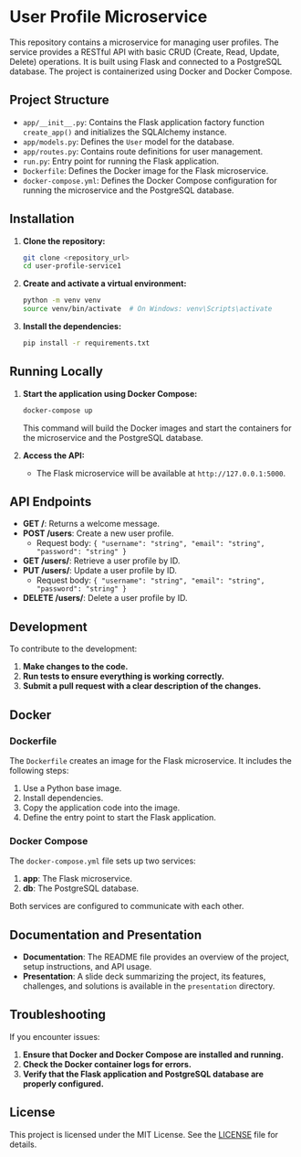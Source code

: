 
# User Profile Microservice

This repository contains a microservice for managing user profiles. The service provides a RESTful API with basic CRUD (Create, Read, Update, Delete) operations. It is built using Flask and connected to a PostgreSQL database. The project is containerized using Docker and Docker Compose.

## Project Structure

- `app/__init__.py`: Contains the Flask application factory function `create_app()` and initializes the SQLAlchemy instance.
- `app/models.py`: Defines the `User` model for the database.
- `app/routes.py`: Contains route definitions for user management.
- `run.py`: Entry point for running the Flask application.
- `Dockerfile`: Defines the Docker image for the Flask microservice.
- `docker-compose.yml`: Defines the Docker Compose configuration for running the microservice and the PostgreSQL database.

## Installation

1. **Clone the repository:**

   ```bash
   git clone <repository_url>
   cd user-profile-service1
   ```

2. **Create and activate a virtual environment:**

   ```bash
   python -m venv venv
   source venv/bin/activate  # On Windows: venv\Scripts\activate
   ```

3. **Install the dependencies:**

   ```bash
   pip install -r requirements.txt
   ```

## Running Locally

1. **Start the application using Docker Compose:**

   ```bash
   docker-compose up
   ```

   This command will build the Docker images and start the containers for the microservice and the PostgreSQL database.

2. **Access the API:**

   - The Flask microservice will be available at `http://127.0.0.1:5000`.

## API Endpoints

- **GET /**: Returns a welcome message.
- **POST /users**: Create a new user profile.
  - Request body: `{ "username": "string", "email": "string", "password": "string" }`
- **GET /users/<id>**: Retrieve a user profile by ID.
- **PUT /users/<id>**: Update a user profile by ID.
  - Request body: `{ "username": "string", "email": "string", "password": "string" }`
- **DELETE /users/<id>**: Delete a user profile by ID.

## Development

To contribute to the development:

1. **Make changes to the code.**
2. **Run tests to ensure everything is working correctly.**
3. **Submit a pull request with a clear description of the changes.**

## Docker

### Dockerfile

The `Dockerfile` creates an image for the Flask microservice. It includes the following steps:

1. Use a Python base image.
2. Install dependencies.
3. Copy the application code into the image.
4. Define the entry point to start the Flask application.

### Docker Compose

The `docker-compose.yml` file sets up two services:

1. **app**: The Flask microservice.
2. **db**: The PostgreSQL database.

Both services are configured to communicate with each other.

## Documentation and Presentation

- **Documentation**: The README file provides an overview of the project, setup instructions, and API usage.
- **Presentation**: A slide deck summarizing the project, its features, challenges, and solutions is available in the `presentation` directory.

## Troubleshooting

If you encounter issues:

1. **Ensure that Docker and Docker Compose are installed and running.**
2. **Check the Docker container logs for errors.**
3. **Verify that the Flask application and PostgreSQL database are properly configured.**

## License

This project is licensed under the MIT License. See the [LICENSE](LICENSE) file for details.

